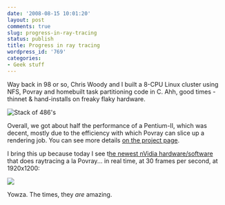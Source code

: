 ```yaml
---
date: '2008-08-15 10:01:20'
layout: post
comments: true
slug: progress-in-ray-tracing
status: publish
title: Progress in ray tracing
wordpress_id: '769'
categories:
- Geek stuff
---
```


Way back in 98 or so, Chris Woody and I built a 8-CPU Linux cluster using NFS, Povray and homebuilt task partitioning code in C. Ahh, good times - thinnet & hand-installs on freaky flaky hardware. 

![Stack of 486\'s](http://www.phfactor.net/clusterfsck/pile.jpg)

Overall, we got about half the performance of a Pentium-II, which was decent, mostly due to the efficiency with which Povray can slice up a rendering job. You can see more details [on the project page](http://www.phfactor.net/clusterfsck/).

I bring this up because today I see t[he newest nVidia hardware/software](http://www.hothardware.com/News/NVIDIA-Shows-Interactive-Ray-Tracing-on-GPUs/) that does raytracing a la Povray... in real time, at 30 frames per second, at 1920x1200:

[![](http://fnord.phfactor.net/wp-content/uploads/2008/08/big_nvidia_rt_demo2-450x253.jpg)](http://fnord.phfactor.net/wp-content/uploads/2008/08/big_nvidia_rt_demo2.jpg)

Yowza. The times, they _are_ amazing.

